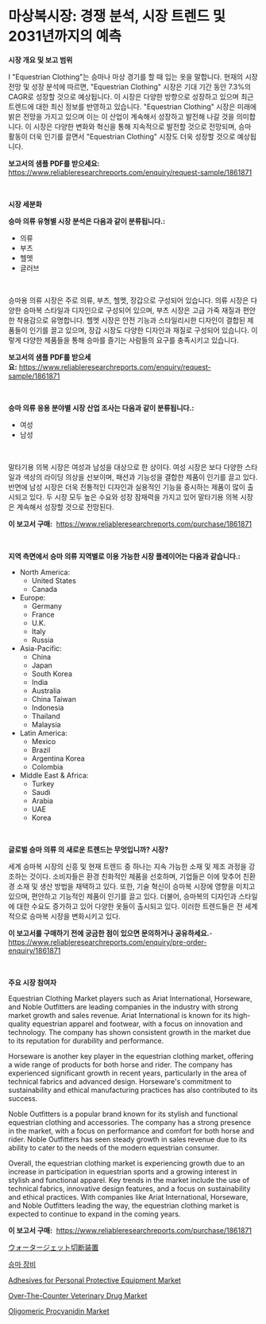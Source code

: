 <p><h1>마상복시장: 경쟁 분석, 시장 트렌드 및 2031년까지의 예측</h1></p><p><strong>시장 개요 및 보고 범위</strong></p>
<p><p>I "Equestrian Clothing"는 승마나 마상 경기를 할 때 입는 옷을 말합니다. 현재의 시장 전망 및 성장 분석에 따르면, "Equestrian Clothing" 시장은 기대 기간 동안 7.3%의 CAGR로 성장할 것으로 예상됩니다. 이 시장은 다양한 방향으로 성장하고 있으며 최근 트렌드에 대한 최신 정보를 반영하고 있습니다. "Equestrian Clothing" 시장은 미래에 밝은 전망을 가지고 있으며 이는 이 산업이 계속해서 성장하고 발전해 나갈 것을 의미합니다. 이 시장은 다양한 변화와 혁신을 통해 지속적으로 발전할 것으로 전망되며, 승마 활동이 더욱 인기를 끌면서 "Equestrian Clothing" 시장도 더욱 성장할 것으로 예상됩니다. </p></p>
<p><strong>보고서의 샘플 PDF를 받으세요:</strong> <a href="https://www.reliableresearchreports.com/enquiry/request-sample/1861871">https://www.reliableresearchreports.com/enquiry/request-sample/1861871</a></p>
<p>&nbsp;</p>
<p><strong>시장 세분화</strong></p>
<p><strong>승마 의류 유형별 시장 분석은 다음과 같이 분류됩니다.:</strong></p>
<p><ul><li>의류</li><li>부츠</li><li>헬멧</li><li>글러브</li></ul></p>
<p>&nbsp;</p>
<p><p>승마용 의류 시장은 주로 의류, 부츠, 헬멧, 장갑으로 구성되어 있습니다. 의류 시장은 다양한 승마복 스타일과 디자인으로 구성되어 있으며, 부츠 시장은 고급 가죽 재질과 편안한 착용감으로 유명합니다. 헬멧 시장은 안전 기능과 스타일리시한 디자인이 결합된 제품들이 인기를 끌고 있으며, 장갑 시장도 다양한 디자인과 재질로 구성되어 있습니다. 이렇게 다양한 제품들을 통해 승마를 즐기는 사람들의 요구를 충족시키고 있습니다.</p></p>
<p><strong>보고서의 샘플 PDF를 받으세요:</strong>&nbsp;<a href="https://www.reliableresearchreports.com/enquiry/request-sample/1861871">https://www.reliableresearchreports.com/enquiry/request-sample/1861871</a></p>
<p>&nbsp;</p>
<p><strong> 승마 의류 응용 분야별 시장 산업 조사는 다음과 같이 분류됩니다.:</strong></p>
<p><ul><li>여성</li><li>남성</li></ul></p>
<p>&nbsp;</p>
<p><p>말타기용 의복 시장은 여성과 남성을 대상으로 한 상이다. 여성 시장은 보다 다양한 스타일과 색상의 라이딩 의상을 선보이며, 패션과 기능성을 결합한 제품이 인기를 끌고 있다. 반면에 남성 시장은 더욱 전통적인 디자인과 실용적인 기능을 중시하는 제품이 많이 출시되고 있다. 두 시장 모두 높은 수요와 성장 잠재력을 가지고 있어 말타기용 의복 시장은 계속해서 성장할 것으로 전망된다.</p></p>
<p><strong>이 보고서 구매:</strong>&nbsp; <a href="https://www.reliableresearchreports.com/purchase/1861871">https://www.reliableresearchreports.com/purchase/1861871</a></p>
<p>&nbsp;</p>
<p><strong>지역 측면에서 승마 의류 지역별로 이용 가능한 시장 플레이어는 다음과 같습니다.:</strong></p>
<p><ul>
    <li>
        North America:
        <ul>
            <li>United States</li>
            <li>Canada</li>
        </ul>
    </li>
    <li>
        Europe:
        <ul>
            <li>Germany</li>
            <li>France</li>
            <li>U.K.</li>
            <li>Italy</li>
            <li>Russia</li>
        </ul>
    </li>
    <li>
        Asia-Pacific:
        <ul>
            <li>China</li>
            <li>Japan</li>
            <li>South Korea</li>
            <li>India</li>
            <li>Australia</li>
            <li>China Taiwan</li>
            <li>Indonesia</li>
            <li>Thailand</li>
            <li>Malaysia</li>
        </ul>
    </li>
    <li>
        Latin America:
        <ul>
            <li>Mexico</li>
            <li>Brazil</li>
            <li>Argentina Korea</li>
            <li>Colombia</li>
        </ul>
    </li>
    <li>
        Middle East & Africa:
        <ul>
            <li>Turkey</li>
            <li>Saudi</li>
            <li>Arabia</li>
            <li>UAE</li>
            <li>Korea</li>
        </ul>
    </li>
    </ul></p>
<p>&nbsp;</p>
<p><strong>글로벌 승마 의류 의 새로운 트렌드는 무엇입니까? 시장?</strong></p>
<p><p>세계 승마복 시장의 신흥 및 현재 트렌드 중 하나는 지속 가능한 소재 및 제조 과정을 강조하는 것이다. 소비자들은 환경 친화적인 제품을 선호하며, 기업들은 이에 맞추어 친환경 소재 및 생산 방법을 채택하고 있다. 또한, 기술 혁신이 승마복 시장에 영향을 미치고 있으며, 편안하고 기능적인 제품이 인기를 끌고 있다. 더불어, 승마복의 디자인과 스타일에 대한 수요도 증가하고 있어 다양한 옷들이 출시되고 있다. 이러한 트렌드들은 전 세계적으로 승마복 시장을 변화시키고 있다.</p></p>
<p><strong>이 보고서를 구매하기 전에 궁금한 점이 있으면 문의하거나 공유하세요.</strong>- <a href="https://www.reliableresearchreports.com/enquiry/pre-order-enquiry/1861871">https://www.reliableresearchreports.com/enquiry/pre-order-enquiry/1861871</a></p>
<p>&nbsp;</p>
<p><strong>주요 시장 참여자</strong></p>
<p><p>Equestrian Clothing Market players such as Ariat International, Horseware, and Noble Outfitters are leading companies in the industry with strong market growth and sales revenue. Ariat International is known for its high-quality equestrian apparel and footwear, with a focus on innovation and technology. The company has shown consistent growth in the market due to its reputation for durability and performance.</p><p>Horseware is another key player in the equestrian clothing market, offering a wide range of products for both horse and rider. The company has experienced significant growth in recent years, particularly in the area of technical fabrics and advanced design. Horseware's commitment to sustainability and ethical manufacturing practices has also contributed to its success.</p><p>Noble Outfitters is a popular brand known for its stylish and functional equestrian clothing and accessories. The company has a strong presence in the market, with a focus on performance and comfort for both horse and rider. Noble Outfitters has seen steady growth in sales revenue due to its ability to cater to the needs of the modern equestrian consumer.</p><p>Overall, the equestrian clothing market is experiencing growth due to an increase in participation in equestrian sports and a growing interest in stylish and functional apparel. Key trends in the market include the use of technical fabrics, innovative design features, and a focus on sustainability and ethical practices. With companies like Ariat International, Horseware, and Noble Outfitters leading the way, the equestrian clothing market is expected to continue to expand in the coming years.</p></p>
<p><strong>이 보고서 구매:</strong>&nbsp;&nbsp;<a href="https://www.reliableresearchreports.com/purchase/1861871">https://www.reliableresearchreports.com/purchase/1861871</a></p>
<p><p><a href="https://github.com/ihabdkwlxs948/Market-Research-Report-List-1/blob/main/8682435191764.md">ウォータージェット切断装置</a></p><p><a href="https://github.com/hxzi07639916/Market-Research-Report-List-1/blob/main/4165876191519.md">승마 장비</a></p><p><a href="https://issuu.com/reportprime-2/docs/adhesives-for-personal-protective-equipment-market">Adhesives for Personal Protective Equipment Market</a></p><p><a href="https://rainy-horn-d69.notion.site/Over-The-Counter-Veterinary-Drug-Market-Research-Report-The-Key-To-Successful-Business-Strategy-For-471aad44d1b14c1e85c05790c609386f">Over-The-Counter Veterinary Drug Market</a></p><p><a href="https://github.com/mabutironaldo/Market-Research-Report-List-3/blob/main/oligomeric-procyanidin-market.md">Oligomeric Procyanidin Market</a></p></p>

